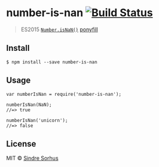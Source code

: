 <h1 id="number-is-nan-%21build-status">number-is-nan <a href="https://travis-ci.org/sindresorhus/number-is-nan"><img src="https://travis-ci.org/sindresorhus/number-is-nan.svg?branch=master" alt="Build Status" /></a></h1>

<blockquote>
  <p>ES2015 <a href="https://developer.mozilla.org/en-US/docs/Web/JavaScript/Reference/Global_Objects/Number/isNaN"><code>Number.isNaN()</code></a> <a href="https://ponyfill.com">ponyfill</a></p>
</blockquote>

<h2 id="install">Install</h2>

<pre><code>$ npm install --save number-is-nan
</code></pre>

<h2 id="usage">Usage</h2>

<pre><code class="js">var numberIsNan = require('number-is-nan');

numberIsNan(NaN);
//=&gt; true

numberIsNan('unicorn');
//=&gt; false
</code></pre>

<h2 id="license">License</h2>

<p>MIT © <a href="http://sindresorhus.com">Sindre Sorhus</a></p>
